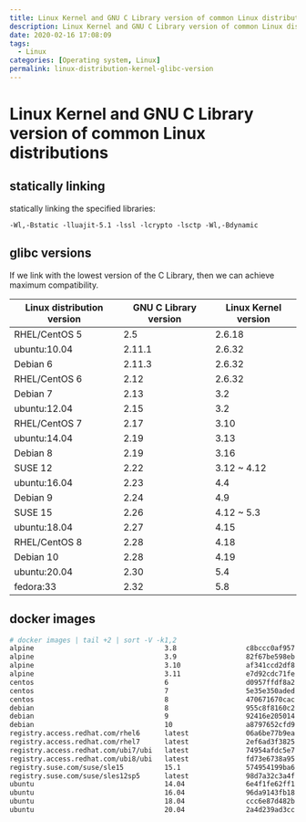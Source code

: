 ```yaml
---
title: Linux Kernel and GNU C Library version of common Linux distributions
description: Linux Kernel and GNU C Library version of common Linux distributions
date: 2020-02-16 17:08:09
tags:
  - Linux
categories: [Operating system, Linux]
permalink: linux-distribution-kernel-glibc-version
---
```


# Linux Kernel and GNU C Library version of common Linux distributions

## statically linking

statically linking the specified libraries:

    -Wl,-Bstatic -lluajit-5.1 -lssl -lcrypto -lsctp -Wl,-Bdynamic

## glibc versions

If we link with the lowest version of the C Library, then we can achieve maximum compatibility.

Linux distribution version | GNU C Library version | Linux Kernel version
---------------------------|-----------------------|---------------------
RHEL/CentOS 5              | 2.5                   | 2.6.18
ubuntu:10.04               | 2.11.1                | 2.6.32
Debian 6                   | 2.11.3                | 2.6.32
RHEL/CentOS 6              | 2.12                  | 2.6.32
Debian 7                   | 2.13                  | 3.2
ubuntu:12.04               | 2.15                  | 3.2
RHEL/CentOS 7              | 2.17                  | 3.10
ubuntu:14.04               | 2.19                  | 3.13
Debian 8                   | 2.19                  | 3.16
SUSE 12                    | 2.22                  | 3.12 ~ 4.12
ubuntu:16.04               | 2.23                  | 4.4
Debian 9                   | 2.24                  | 4.9
SUSE 15                    | 2.26                  | 4.12 ~ 5.3
ubuntu:18.04               | 2.27                  | 4.15
RHEL/CentOS 8              | 2.28                  | 4.18
Debian 10                  | 2.28                  | 4.19
ubuntu:20.04               | 2.30                  | 5.4
fedora:33                  | 2.32                  | 5.8

## docker images

```bash
# docker images | tail +2 | sort -V -k1,2
alpine                                3.8                 c8bccc0af957        3 weeks ago         4.41MB
alpine                                3.9                 82f67be598eb        3 weeks ago         5.53MB
alpine                                3.10                af341ccd2df8        3 weeks ago         5.56MB
alpine                                3.11                e7d92cdc71fe        4 weeks ago         5.59MB
centos                                6                   d0957ffdf8a2        11 months ago       194MB
centos                                7                   5e35e350aded        3 months ago        203MB
centos                                8                   470671670cac        4 weeks ago         237MB
debian                                8                   955c8f8160c2        2 weeks ago         129MB
debian                                9                   92416e205014        2 weeks ago         101MB
debian                                10                  a8797652cfd9        2 weeks ago         114MB
registry.access.redhat.com/rhel6      latest              06a6be77b9ea        4 weeks ago         200MB
registry.access.redhat.com/rhel7      latest              2ef6ad3f3825        3 weeks ago         205MB
registry.access.redhat.com/ubi7/ubi   latest              74954afdc5e7        3 weeks ago         205MB
registry.access.redhat.com/ubi8/ubi   latest              fd73e6738a95        3 weeks ago         231MB
registry.suse.com/suse/sle15          15.1                574954199ba6        2 weeks ago         114MB
registry.suse.com/suse/sles12sp5      latest              98d7a32c3a4f        45 hours ago        99.3MB
ubuntu                                14.04               6e4f1fe62ff1        2 months ago        197MB
ubuntu                                16.04               96da9143fb18        5 weeks ago         124MB
ubuntu                                18.04               ccc6e87d482b        5 weeks ago         64.2MB
ubuntu                                20.04               2a4d239ad3cc        5 weeks ago         73.4MB
```
